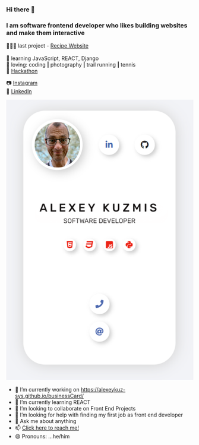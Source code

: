 ### Hi there 👋
### I am software frontend developer who likes building websites and make them interactive

👨🏼‍💻 last project - [Recipe Website](https://github.com/alexeykuz-sys/myRecipe-MS3)  
<br>
🧠 learning  JavaScript, REACT, Django 
<br>
💜 loving:  coding **|** photography **|** trail running **|** tennis
<br>
:1st_place_medal: [Hackathon](https://github.com/alexeykuz-sys/hackathon-doubleShamrocks)



📷 [Instagram](https://www.instagram.com/icmodels.uk/)
<br>
👔 [LinkedIn](https://www.linkedin.com/in/alexey-kuzmis-5464762/)
<br>

![](https://github.com/alexeykuz-sys/Alexey-Kuzmis/blob/main/business%20card.PNG)



- 🔭 I’m currently working on https://alexeykuz-sys.github.io/businessCard/
- 🌱 I’m currently learning REACT
- 👯 I’m looking to collaborate on Front End Projects
- 🤔 I’m looking for help with finding my first job as front end developer
- 💬 Ask me about anything
- 📫 [Click here to reach me!]( https://alexeykuz-sys.github.io/businessCard/)
- 😄 Pronouns: ...he/him

